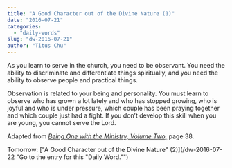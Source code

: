 ```yaml
---
title: "A Good Character out of the Divine Nature (1)"
date: "2016-07-21"
categories: 
  - "daily-words"
slug: "dw-2016-07-21"
author: "Titus Chu"
---
```


As you learn to serve in the church, you need to be observant. You need the ability to discriminate and differentiate things spiritually, and you need the ability to observe people and practical things.

Observation is related to your being and personality. You must learn to observe who has grown a lot lately and who has stopped growing, who is joyful and who is under pressure, which couple has been praying together and which couple just had a fight. If you don’t develop this skill when you are young, you cannot serve the Lord.

Adapted from _[Being One with the Ministry, Volume Two,](/book-one-with-the-ministry-vol-2/ "Go to the listing for this book.")_ page 38.

Tomorrow: ["A Good Character out of the Divine Nature" (2)](/dw-2016-07-22 "Go to the entry for this "Daily Word."")
